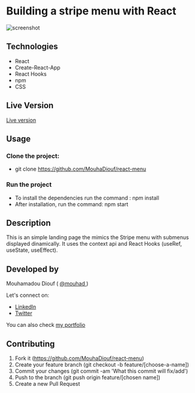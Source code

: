 # Building a stripe menu with React
<img src="https://ibb.co/pQm0SWd" alt="screenshot"/>

## Technologies

- React
- Create-React-App
- React Hooks
- npm
- CSS

## Live Version
<a href="https://stripe-menu.netlify.app/" target="_blank"> Live version </a>

## Usage

### Clone the project:
- git clone https://github.com/MouhaDiouf/react-menu

### Run the project
- To install the dependencies run the command : npm install
- After installation, run the command: npm start


## Description

This is an simple landing page the mimics the Stripe menu with submenus displayed dinamically. It uses the context api and React Hooks (useRef, useState, useEffect).

## Developed by

Mouhamadou Diouf ( <a href="https://github.com/MouhaDiouf"> @mouhad </a>)

Let's connect on:

- <a href="https://www.linkedin.com/in/mouha-diouf/" target="_blank"> LinkedIn </a>
- <a href="https://twitter.com/mouhamadiouf" target="_blank"> Twitter</a>

You can also check <a href="https://mouhadiouf.com/" target="_blank"> my portfolio </a>


## Contributing

1. Fork it (https://github.com/MouhaDiouf/react-menu)
2. Create your feature branch (git checkout -b feature/[choose-a-name])
3. Commit your changes (git commit -am 'What this commit will fix/add')
4. Push to the branch (git push origin feature/[chosen name])
5. Create a new Pull Request

